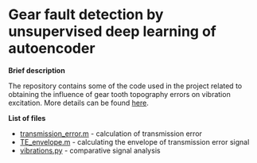 # Gear fault detection by unsupervised deep learning of autoencoder

<b>Brief description</b>

The repository contains some of the code used in the project related to obtaining the influence of gear tooth topography errors on vibration excitation. More details can be found <a href="https://mbatsch.github.io/portfolio/vibrations.html" target="_blank" rel="noopener noreferrer">here</a>.

<b>List of files</b>

<ul>
  <li><a href="https://github.com/mbatsch/gear_vibrations/blob/main/transmission_error.m">transmission_error.m</a> - calculation of transmission error</li>
  <li><a href="https://github.com/mbatsch/gear_vibrations/blob/main/TE_envelope.m">TE_envelope.m</a> - calculating the envelope of transmission error signal</li>
  <li><a href="">vibrations.py</a> - comparative signal analysis</li>
</ul>

